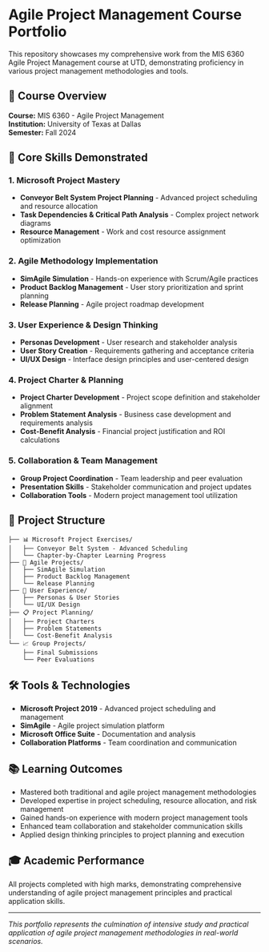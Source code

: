 # Agile Project Management Course Portfolio

This repository showcases my comprehensive work from the MIS 6360 Agile Project Management course at UTD, demonstrating proficiency in various project management methodologies and tools.

## 🎯 Course Overview
**Course:** MIS 6360 - Agile Project Management  
**Institution:** University of Texas at Dallas  
**Semester:** Fall 2024

## 🚀 Core Skills Demonstrated

### 1. **Microsoft Project Mastery**
- **Conveyor Belt System Project Planning** - Advanced project scheduling and resource allocation
- **Task Dependencies & Critical Path Analysis** - Complex project network diagrams
- **Resource Management** - Work and cost resource assignment optimization

### 2. **Agile Methodology Implementation**
- **SimAgile Simulation** - Hands-on experience with Scrum/Agile practices
- **Product Backlog Management** - User story prioritization and sprint planning
- **Release Planning** - Agile project roadmap development

### 3. **User Experience & Design Thinking**
- **Personas Development** - User research and stakeholder analysis
- **User Story Creation** - Requirements gathering and acceptance criteria
- **UI/UX Design** - Interface design principles and user-centered design

### 4. **Project Charter & Planning**
- **Project Charter Development** - Project scope definition and stakeholder alignment
- **Problem Statement Analysis** - Business case development and requirements analysis
- **Cost-Benefit Analysis** - Financial project justification and ROI calculations

### 5. **Collaboration & Team Management**
- **Group Project Coordination** - Team leadership and peer evaluation
- **Presentation Skills** - Stakeholder communication and project updates
- **Collaboration Tools** - Modern project management tool utilization

## 📁 Project Structure

```
├── 📊 Microsoft Project Exercises/
│   ├── Conveyor Belt System - Advanced Scheduling
│   └── Chapter-by-Chapter Learning Progress
├── 🎯 Agile Projects/
│   ├── SimAgile Simulation
│   ├── Product Backlog Management
│   └── Release Planning
├── 👥 User Experience/
│   ├── Personas & User Stories
│   └── UI/UX Design
├── 📋 Project Planning/
│   ├── Project Charters
│   ├── Problem Statements
│   └── Cost-Benefit Analysis
└── 📈 Group Projects/
    ├── Final Submissions
    └── Peer Evaluations
```

## 🛠️ Tools & Technologies
- **Microsoft Project 2019** - Advanced project scheduling and management
- **SimAgile** - Agile project simulation platform
- **Microsoft Office Suite** - Documentation and analysis
- **Collaboration Platforms** - Team coordination and communication

## 📚 Learning Outcomes
- Mastered both traditional and agile project management methodologies
- Developed expertise in project scheduling, resource allocation, and risk management
- Gained hands-on experience with modern project management tools
- Enhanced team collaboration and stakeholder communication skills
- Applied design thinking principles to project planning and execution

## 🎓 Academic Performance
All projects completed with high marks, demonstrating comprehensive understanding of agile project management principles and practical application skills.

---
*This portfolio represents the culmination of intensive study and practical application of agile project management methodologies in real-world scenarios.*